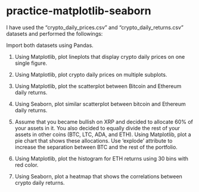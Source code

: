 # practice-matplotlib-seaborn


I have used the “crypto_daily_prices.csv” and “crypto_daily_returns.csv” datasets and performed the followings:



Import both datasets using Pandas.

1. Using Matplotlib, plot lineplots that display crypto daily prices on one single figure.

2. Using Matplotlib, plot crypto daily prices on multiple subplots.

3. Using Matplotlib, plot the scatterplot between Bitcoin and Ethereum daily returns.

4. Using Seaborn, plot similar scatterplot between bitcoin and Ethereum daily returns.

5. Assume that you became bullish on XRP and decided to allocate 60% of your assets in it. You
also decided to equally divide the rest of your assets in other coins (BTC, LTC, ADA, and ETH).
Using Matplotlib, plot a pie chart that shows these allocations. Use ‘explode’ attribute to
increase the separation between BTC and the rest of the portfolio.

6. Using Matplotlib, plot the histogram for ETH returns using 30 bins with red color.

7. Using Seaborn, plot a heatmap that shows the correlations between crypto daily returns.
